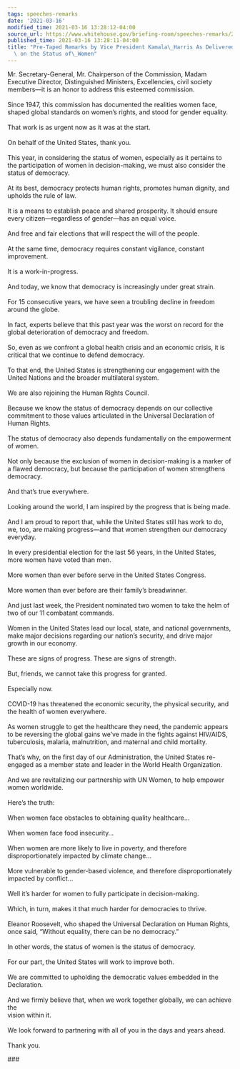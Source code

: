 ```yaml
---
tags: speeches-remarks
date: '2021-03-16'
modified_time: 2021-03-16 13:28:12-04:00
source_url: https://www.whitehouse.gov/briefing-room/speeches-remarks/2021/03/16/pre-taped-remarks-by-vice-president-kamala-harris-as-delivered-to-the-commission-on-the-status-of-women/
published_time: 2021-03-16 13:28:11-04:00
title: "Pre-Taped Remarks by Vice President Kamala\_Harris As Delivered to the Commission\
  \ on the Status of\_Women"
---
```

 
Mr. Secretary-General, Mr. Chairperson of the Commission, Madam
Executive Director, Distinguished Ministers, Excellencies, civil society
members—it is an honor to address this esteemed commission.  
   
Since 1947, this commission has documented the realities women face,
shaped global standards on women’s rights, and stood for gender
equality.  
   
That work is as urgent now as it was at the start.  
   
On behalf of the United States, thank you.  
   
This year, in considering the status of women, especially as it pertains
to the participation of women in decision-making, we must also consider
the status of democracy.  
   
At its best, democracy protects human rights, promotes human dignity,
and upholds the rule of law.  
   
It is a means to establish peace and shared prosperity. It should ensure
every citizen—regardless of gender—has an equal voice.  
   
And free and fair elections that will respect the will of the people.  
   
At the same time, democracy requires constant vigilance, constant
improvement.  
   
It is a work-in-progress.  
   
And today, we know that democracy is increasingly under great strain.  
   
For 15 consecutive years, we have seen a troubling decline in freedom
around the globe.   
   
In fact, experts believe that this past year was the worst on record for
the global deterioration of democracy and freedom.  
   
So, even as we confront a global health crisis and an economic crisis,
it is critical that we continue to defend democracy.  
   
To that end, the United States is strengthening our engagement with the
United Nations and the broader multilateral system.  
   
We are also rejoining the Human Rights Council.  
   
Because we know the status of democracy depends on our collective
commitment to those values articulated in the Universal Declaration of
Human Rights.  
   
The status of democracy also depends fundamentally on the empowerment of
women.  
   
Not only because the exclusion of women in decision-making is a marker
of a flawed democracy, but because the participation of women
strengthens democracy.  
   
And that’s true everywhere.  
   
Looking around the world, I am inspired by the progress that is being
made.  
   
And I am proud to report that, while the United States still has work to
do, we, too, are making progress—and that women strengthen our democracy
everyday.  
   
In every presidential election for the last 56 years, in the United
States, more women have voted than men.  
   
More women than ever before serve in the United States Congress.  
   
More women than ever before are their family’s breadwinner.  
   
And just last week, the President nominated two women to take the helm
of two of our 11 combatant commands.  
   
Women in the United States lead our local, state, and national
governments, make major decisions regarding our nation’s security, and
drive major growth in our economy.  
   
These are signs of progress. These are signs of strength.  
   
But, friends, we cannot take this progress for granted.  
   
Especially now.  
   
COVID-19 has threatened the economic security, the physical security,
and the health of women everywhere.  
   
As women struggle to get the healthcare they need, the pandemic appears
to be reversing the global gains we’ve made in the fights against
HIV/AIDS, tuberculosis, malaria, malnutrition, and maternal and child
mortality.  
   
That’s why, on the first day of our Administration, the United States
re-engaged as a member state and leader in the World Health
Organization.   
   
And we are revitalizing our partnership with UN Women, to help empower
women worldwide.  
   
Here’s the truth:  
   
When women face obstacles to obtaining quality healthcare…  
   
When women face food insecurity…  
   
When women are more likely to live in poverty, and therefore
disproportionately impacted by climate change…  
   
More vulnerable to gender-based violence, and therefore
disproportionately impacted by conflict…  
   
Well it’s harder for women to fully participate in decision-making.  
   
Which, in turn, makes it that much harder for democracies to thrive.  
   
Eleanor Roosevelt, who shaped the Universal Declaration on Human Rights,
once said, “Without equality, there can be no democracy.”  
   
In other words, the status of women is the status of democracy.  
   
For our part, the United States will work to improve both.  
   
We are committed to upholding the democratic values embedded in the
Declaration.  
   
And we firmly believe that, when we work together globally, we can
achieve the  
vision within it.  
   
We look forward to partnering with all of you in the days and years
ahead.  
   
Thank you.

\###
